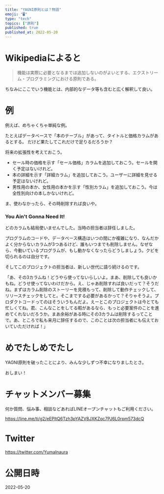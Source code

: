 ```yaml
---
title: "YAGNI原則とは？物語"
emoji: "🖥"
type: "tech"
topics: ["原則"]
published: true
published_at: 2022-05-20
---
```


# Wikipediaによると

>機能は実際に必要となるまでは追加しないのがよいとする、エクストリーム・プログラミングにおける原則である。

ちなみにここでいう機能とは、内部的なデータ等も含むと広く解釈して良い。

# 例

例えば、めちゃくちゃ単純な例。

たとえばデータベースで「本のテーブル」があって、タイトルと価格カラムがあるとする。
だけど果たしてこれだけで足りるだろうか？

将来の拡張性を考えておこう。

- セール時の価格を示す「セール価格」カラムを追加しておこう。セールを開く予定はないけれど。
- 本の詳細を示す「詳細カラム」を追加しておこう。ユーザーに詳細を見せる予定はないけれど。
- 男性用の本か、女性用の本かを示す「性別カラム」を追加しておこう。今は全性別向けの本しかないけれど。

ま、使わなかったら、その時削除すれば良いや。

### You Ain't Gonna Need It!

どのカラムも結局使いませんでした。当時の担当者は辞任しました。

プログラムのコードや、データベース構造はいつの間にか複雑になり、なんだかよく分からないカラムが3つあるけど、誰もいつまでも削除しません。なぜなら、今動いているプログラムが、もし動かなくなったらどうしましょう。クビを切られるのは自分です。

そしてこのプロジェクトの担当者は、新しい世代に語り続けるのです。

「あ、その3カラムね！どうやら使ってないらしいよ。まあ、削除しても良いかもね。どうせ使ってないわけだから。え、じゃあ削除すれば良いだって？そうだね。まずはカラム削除のストーリーを見積もって、削除して動作チェックして、リリースチェックをしてと。そこまでする必要があるかって？そりゃそうよ。プロダクトコードってのはそういうもんだよ。えーとこのプロジェクトは今とても忙しくてね。君、こんなことをしてる暇があるなら、もっと必要案件のことを進めてくれないだろうか。まあ余裕がある時にその3カラムは削除するってことで。あ、ところで私も来月に辞任するので、このことは次の担当者にも伝えておいていただければ！」


# めでたしめでたし

YAGNI原則を破ったことにより、みんな少しずつ不幸になりましたとさ。

おしまい！




<!-- Update From Qiita API -->

# チャットメンバー募集


何か質問、悩み事、相談などあればLINEオープンチャットもご利用ください。

https://line.me/ti/g2/eEPltQ6Tzh3pYAZV8JXKZqc7PJ6L0rpm573dcQ





# Twitter


https://twitter.com/YumaInaura


<!-- Update From Qiita API -->



# 公開日時

2022-05-20
